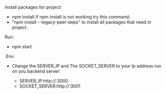 Install packages for project:
  - npm install
If  npm install is not working try this command: 
  - "npm install --legacy-peer-deps" to install all packages that need in project.

Run:
  - npm start
    
.Env:
  - Change the SERVER_IP and The SOCKET_SERVER to your Ip address run on you backend server:
    
    - SERVER_IP:http://<youip>:3000
    - SOCKET_SERVER:http://<youip>:3001
